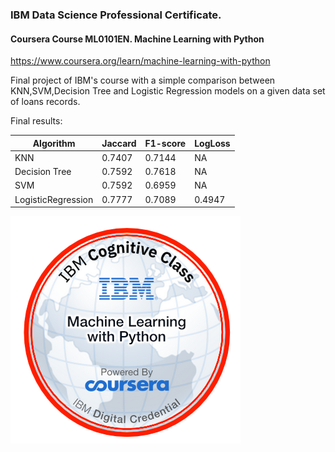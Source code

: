 ### IBM Data Science Professional Certificate.
#### Coursera Course ML0101EN. Machine Learning with Python
https://www.coursera.org/learn/machine-learning-with-python

Final project of IBM's course with a simple comparison between KNN,SVM,Decision Tree and Logistic Regression models on a given data set of loans records.

Final results:

| Algorithm	| Jaccard	| F1-score | LogLoss |
|-----------|---------|----------|---------|
|KNN|	0.7407|	0.7144|	NA|
|Decision Tree	|0.7592	|0.7618	|NA|
|SVM	|0.7592	|0.6959	|NA|
|LogisticRegression	|0.7777|	0.7089	|0.4947|

![badge](Machine_Learning_with_Python.png)
